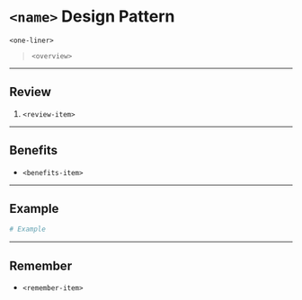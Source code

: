 # **`<name>` Design Pattern**

`<one-liner>`

> `<overview>`

---

## Review

1. `<review-item>`

---

## Benefits

* `<benefits-item>`

---

## Example

```python
# Example
```

---

## Remember

* `<remember-item>`

